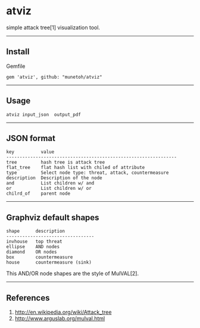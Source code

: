 atviz
=====

simple attack tree[1] visualization tool.


----
## Install

Gemfile

    gem 'atviz', github: "munetoh/atviz"


----
## Usage

    atviz input_json  output_pdf


----
## JSON format

    key          value
    ----------------------------------------------------------------
    tree         hash tree is attack tree
    flat_tree    flat hash list with chiled of attribute
    type         Select node type: threat, attack, countermeasure
    description  Description of the node
    and          List children w/ and
    or           List children w/ or
    chilrd_of    parent node 



----
## Graphviz default shapes

    shape      description
    ---------------------------------
    invhouse   top threat
    ellipse    AND nodes
    diamond    OR nodes
    box        countermeasure
    house      countermeasure (sink)


This AND/OR node shapes are the style of MulVAL[2].

----
## References

  1. http://en.wikipedia.org/wiki/Attack_tree
  2. http://www.arguslab.org/mulval.html
